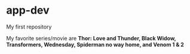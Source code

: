 # app-dev
My first repository

My favorite series/movie are **Thor: Love and Thunder, Black Widow, Transformers, Wednesday, Spiderman no way home, and Venom 1 & 2**
